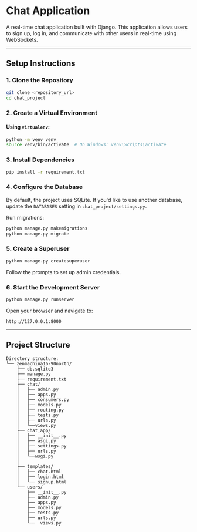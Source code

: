 # Chat Application

A real-time chat application built with Django. This application allows users to sign up, log in, and communicate with other users in real-time using WebSockets.

---

## Setup Instructions

### 1. Clone the Repository
```bash
git clone <repository_url>
cd chat_project
```

### 2. Create a Virtual Environment
#### Using `virtualenv`:
```bash
python -m venv venv
source venv/bin/activate  # On Windows: venv\Scripts\activate
```

### 3. Install Dependencies
```bash
pip install -r requirement.txt
```

### 4. Configure the Database
By default, the project uses SQLite. If you'd like to use another database, update the `DATABASES` setting in `chat_project/settings.py`.

Run migrations:
```bash
python manage.py makemigrations
python manage.py migrate
```

### 5. Create a Superuser
```bash
python manage.py createsuperuser
```
Follow the prompts to set up admin credentials.


### 6. Start the Development Server
```bash
python manage.py runserver
```

Open your browser and navigate to:
```
http://127.0.0.1:8000
```

---

## Project Structure

```plaintext
Directory structure:
└── zenmachina16-90north/
    ├── db.sqlite3
    ├── manage.py
    ├── requirement.txt
    ├── chat/
    │   ├── admin.py
    │   ├── apps.py
    │   ├── consumers.py
    │   ├── models.py
    │   ├── routing.py
    │   ├── tests.py
    │   ├── urls.py
    │   └──views.py
    ├── chat_app/
    │   ├── __init__.py
    │   ├── asgi.py
    │   ├── settings.py
    │   ├── urls.py
    │   └──wsgi.py
    │   
    ├── templates/
    │   ├── chat.html
    │   ├── login.html
    │   └── signup.html
    └── users/
        ├── __init__.py
        ├── admin.py
        ├── apps.py
        ├── models.py
        ├── tests.py
        ├── urls.py
        └──  views.py
        
      

